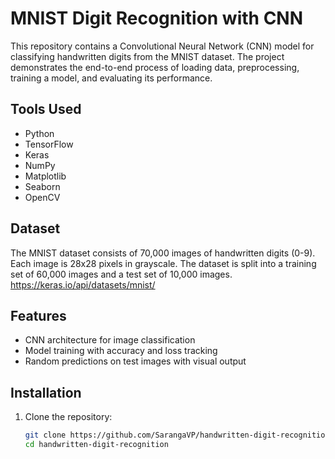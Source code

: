 # MNIST Digit Recognition with CNN

This repository contains a Convolutional Neural Network (CNN) model for classifying handwritten digits from the MNIST dataset. The project demonstrates the end-to-end process of loading data, preprocessing, training a model, and evaluating its performance.

## Tools Used

- Python
- TensorFlow
- Keras
- NumPy
- Matplotlib
- Seaborn
- OpenCV

## Dataset

The MNIST dataset consists of 70,000 images of handwritten digits (0-9). Each image is 28x28 pixels in grayscale. The dataset is split into a training set of 60,000 images and a test set of 10,000 images.
https://keras.io/api/datasets/mnist/

## Features

- CNN architecture for image classification
- Model training with accuracy and loss tracking
- Random predictions on test images with visual output

## Installation

1. Clone the repository:
   ```bash
   git clone https://github.com/SarangaVP/handwritten-digit-recognition.git
   cd handwritten-digit-recognition
